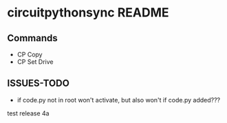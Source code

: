 # circuitpythonsync README

## Commands
* CP Copy
* CP Set Drive

## ISSUES-TODO
* if code.py not in root won't activate, but also won't if code.py added???

test release 4a

